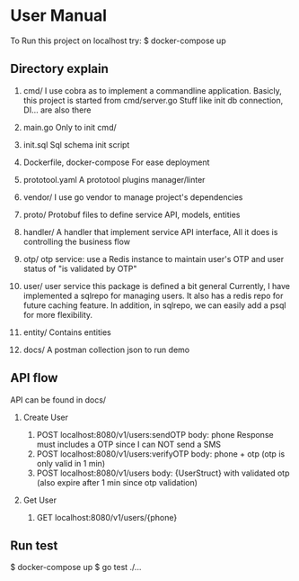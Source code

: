 # User Manual

To Run this project on localhost try: $ docker-compose up

## Directory explain

1. cmd/
   I use cobra as to implement a commandline application.
   Basicly, this project is started from cmd/server.go
   Stuff like init db connection, DI... are also there

2. main.go
   Only to init cmd/

3. init.sql
   Sql schema init script

4. Dockerfile, docker-compose
   For ease deployment

5. prototool.yaml
   A prototool plugins manager/linter

6. vendor/
   I use go vendor to manage project's dependencies

7. proto/
   Protobuf files to define service API, models, entities

8. handler/
   A handler that implement service API interface, All it does is controlling the business flow

9. otp/
   otp service: use a Redis instance to maintain user's OTP and user status of "is validated by OTP"

10. user/
    user service
    this package is defined a bit general
    Currently, I have implemented a sqlrepo for managing users. It also has a redis repo for future caching feature.
    In addition, in sqlrepo, we can easily add a psql for more flexibility.

11. entity/
    Contains entities

12. docs/
    A postman collection json to run demo

## API flow

API can be found in docs/

1. Create User

   1. POST localhost:8080/v1/users:sendOTP body: phone Response must includes a OTP since I can NOT send a SMS
   2. POST localhost:8080/v1/users:verifyOTP body: phone + otp (otp is only valid in 1 min)
   3. POST localhost:8080/v1/users body: {UserStruct} with validated otp (also expire after 1 min since otp validation)

2. Get User
   1. GET localhost:8080/v1/users/{phone}

## Run test

$ docker-compose up
$ go test ./...
